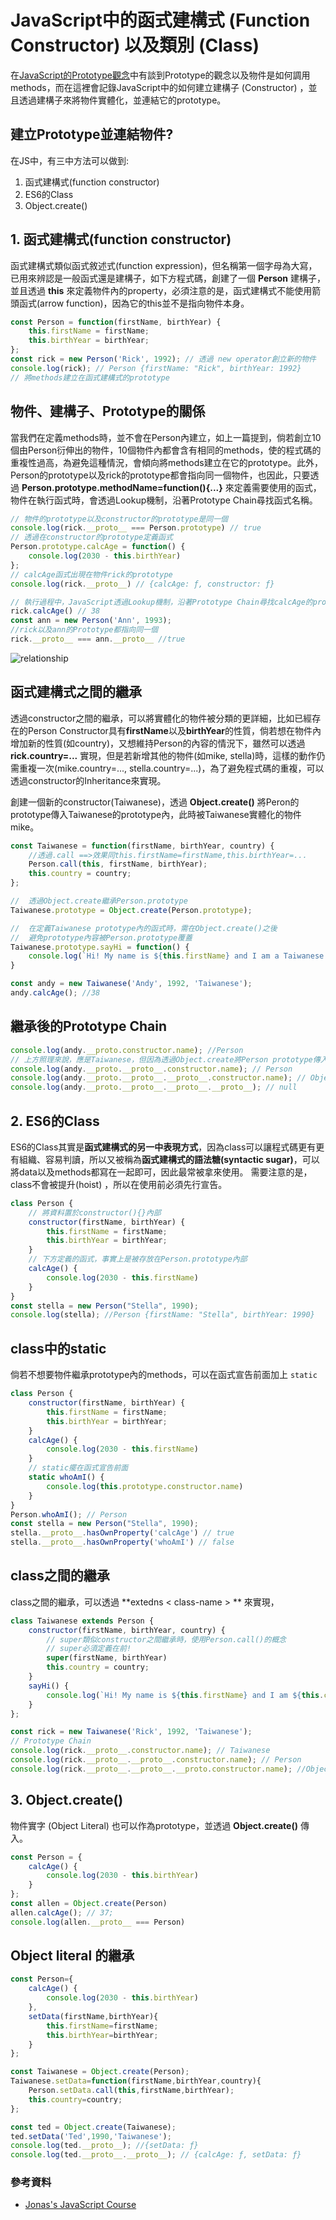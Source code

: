 # JavaScript中的函式建構式 (Function Constructor) 以及類別 (Class)

在[JavaScript的Prototype觀念](https://github.com/ChiuWeiChung/notes-markdown/blob/main/js/OOP/whatisoop.markdown)中有談到Prototype的觀念以及物件是如何調用methods，而在這裡會記錄JavaScript中的如何建立建構子 (Constructor) ，並且透過建構子來將物件實體化，並連結它的prototype。

## 建立Prototype並連結物件?

在JS中，有三中方法可以做到: 
1. 函式建構式(function constructor)
2. ES6的Class 
3. Object.create()

## 1. 函式建構式(function constructor)

函式建構式類似函式敘述式(function expression)，但名稱第一個字母為大寫，已用來辨認是一般函式還是建構子，如下方程式碼，創建了一個 **Person** 建構子，並且透過 **this** 來定義物件內的property，必須注意的是，函式建構式不能使用箭頭函式(arrow function)，因為它的this並不是指向物件本身。

``` js
const Person = function(firstName, birthYear) {
    this.firstName = firstName;
    this.birthYear = birthYear;
};
const rick = new Person('Rick', 1992); // 透過 new operator創立新的物件
console.log(rick); // Person {firstName: "Rick", birthYear: 1992}
// 將methods建立在函式建構式的prototype
```

## 物件、建構子、Prototype的關係

當我們在定義methods時，並不會在Person內建立，如上一篇提到，倘若創立10個由Person衍伸出的物件，10個物件內都會含有相同的methods，使的程式碼的重複性過高，為避免這種情況，會傾向將methods建立在它的prototype。此外，Person的prototype以及rick的prototype都會指向同一個物件，也因此，只要透過 **Person.prototype.methodName=function(){...}** 來定義需要使用的函式，物件在執行函式時，會透過Lookup機制，沿著Prototype Chain尋找函式名稱。
``` js
// 物件的prototype以及constructor的prototype是同一個
console.log(rick.__proto__ === Person.prototype) // true
// 透過在constructor的prototype定義函式
Person.prototype.calcAge = function() {
    console.log(2030 - this.birthYear)
};
// calcAge函式出現在物件rick的prototype
console.log(rick.__proto__) // {calcAge: ƒ, constructor: ƒ}

// 執行過程中，JavaScript透過Lookup機制，沿著Prototype Chain尋找calcAge的property
rick.calcAge() // 38
const ann = new Person('Ann', 1993);
//rick以及ann的Prototype都指向同一個
rick.__proto__ === ann.__proto__ //true
```
![relationship](https://github.com/ChiuWeiChung/IMGTANK/blob/main/prototype/relationship.jpg?raw=true)

## 函式建構式之間的繼承

透過constructor之間的繼承，可以將實體化的物件被分類的更詳細，比如已經存在的Person Constructor具有**firstName**以及**birthYear**的性質，倘若想在物件內增加新的性質(如country)，又想維持Person的內容的情況下，雖然可以透過 **rick.country=...** 實現，但是若新增其他的物件(如mike, stella)時，這樣的動作仍需重複一次(mike.country=..., stella.country=...)，為了避免程式碼的重複，可以透過constructor的Inheritance來實現。

創建一個新的constructor(Taiwanese)，透過 **Object.create()** 將Peron的prototype傳入Taiwanese的prototype內，此時被Taiwanese實體化的物件mike。

``` js
const Taiwanese = function(firstName, birthYear, country) {
    //透過.call ==>效果同this.firstName=firstName,this.birthYear=...
    Person.call(this, firstName, birthYear);
    this.country = country;
};

//  透過Object.create繼承Person.prototype
Taiwanese.prototype = Object.create(Person.prototype);

//  在定義Taiwanese prototype內的函式時，需在Object.create()之後
//  避免prototype內容被Person.prototype覆蓋
Taiwanese.prototype.sayHi = function() {
    console.log(`Hi! My name is ${this.firstName} and I am a Taiwanese!`)
}

const andy = new Taiwanese('Andy', 1992, 'Taiwanese');
andy.calcAge(); //38
```

## 繼承後的Prototype Chain

``` js
console.log(andy.__proto.constructor.name); //Person 
// 上方照理來說，應是Taiwanese，但因為透過Object.create將Person prototype傳入，所以被Taiwanese被Person覆蓋
console.log(andy.__proto.__proto__.constructor.name); // Person
console.log(andy.__proto.__proto__.__proto__.constructor.name); // Object
console.log(andy.__proto.__proto__.__proto__.__proto__); // null
```

## 2. ES6的Class

ES6的Class其實是**函式建構式的另一中表現方式**，因為class可以讓程式碼更有更有組織、容易判讀，所以又被稱為**函式建構式的語法糖(syntactic sugar)**，可以將data以及methods都寫在一起即可，因此最常被拿來使用。 需要注意的是，class不會被提升(hoist) ，所以在使用前必須先行宣告。

``` js
class Person {
    // 將資料置於constructor(){}內部
    constructor(firstName, birthYear) {
        this.firstName = firstName;
        this.birthYear = birthYear;
    }
    // 下方定義的函式，事實上是被存放在Person.prototype內部
    calcAge() {
        console.log(2030 - this.firstName)
    }
}
const stella = new Person("Stella", 1990);
console.log(stella); //Person {firstName: "Stella", birthYear: 1990}
```

## class中的static

倘若不想要物件繼承prototype內的methods，可以在函式宣告前面加上 `static`

``` js
class Person {
    constructor(firstName, birthYear) {
        this.firstName = firstName;
        this.birthYear = birthYear;
    }
    calcAge() {
        console.log(2030 - this.firstName)
    }
    // static擺在函式宣告前面
    static whoAmI() {
        console.log(this.prototype.constructor.name)
    }
}
Person.whoAmI(); // Person
const stella = new Person("Stella", 1990);
stella.__proto__.hasOwnProperty('calcAge') // true
stella.__proto__.hasOwnProperty('whoAmI') // false
```

## class之間的繼承

class之間的繼承，可以透過 **extedns < class-name > ** 來實現，

``` js
class Taiwanese extends Person {
    constructor(firstName, birthYear, country) {
        // super類似constructor之間繼承時，使用Person.call()的概念
        // super必須定義在前!
        super(firstName, birthYear)
        this.country = country;
    }
    sayHi() {
        console.log(`Hi! My name is ${this.firstName} and I am ${this.country}`)
    }
};

const rick = new Taiwanese('Rick', 1992, 'Taiwanese');
// Prototype Chain
console.log(rick.__proto__.constructor.name); // Taiwanese
console.log(rick.__proto__.__proto__.constructor.name); // Person
console.log(rick.__proto__.__proto__.__proto.constructor.name); //Object
```

## 3. Object.create()

物件實字 (Object Literal) 也可以作為prototype，並透過 **Object.create()** 傳入。

``` js
const Person = {
    calcAge() {
        console.log(2030 - this.birthYear)
    }
};
const allen = Object.create(Person)
allen.calcAge(); // 37;
console.log(allen.__proto__ === Person)
```

## Object literal 的繼承

``` js
const Person={
    calcAge() {
        console.log(2030 - this.birthYear)
    },
    setData(firstName,birthYear){
        this.firstName=firstName;
        this.birthYear=birthYear;
    }
};

const Taiwanese = Object.create(Person);
Taiwanese.setData=function(firstName,birthYear,country){
    Person.setData.call(this,firstName,birthYear);
    this.country=country;
};

const ted = Object.create(Taiwanese);
ted.setData('Ted',1990,'Taiwanese');
console.log(ted.__proto__); //{setData: ƒ}
console.log(ted.__proto__.__proto__); // {calcAge: ƒ, setData: ƒ}
```
### 參考資料
* [Jonas's JavaScript Course](https://www.udemy.com/course/the-complete-javascript-course/)